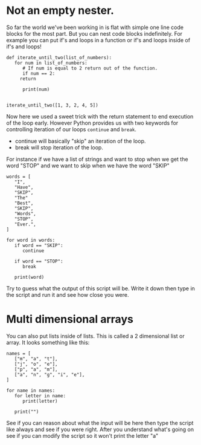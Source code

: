 # Not an empty nester.

So far the world we've been working in is flat with simple one line code
blocks for the most part. But you can nest code blocks indefinitely. For
example you can put if's and loops in a function or if's and loops
inside of if's and loops!

	def iterate_until_two(list_of_numbers):
	   for num in list_of_numbers:
		  # If num is equal to 2 return out of the function.
		  if num == 2:
		 return

		  print(num)


	iterate_until_two([1, 3, 2, 4, 5])

Now here we used a sweet trick with the return statement to end
execution of the loop early. However Python provides us with two
keywords for controlling iteration of our loops `continue` and `break`.

-   continue will basically "skip" an iteration of the loop.
-   break will stop iteration of the loop.

For instance if we have a list of strings and want to stop when we get
the word "STOP" and we want to skip when we have the word "SKIP"

	words = [
	   "I",
	   "Have",
	   "SKIP",
	   "The"
	   "Best",
	   "SKIP",
	   "Words",
	   "STOP",
	   "Ever.",
	]

	for word in words:
	   if word == "SKIP":
		  continue

	   if word == "STOP":
		  break

	   print(word)

Try to guess what the output of this script will be. Write it down then
type in the script and run it and see how close you were.


# Multi dimensional arrays

You can also put lists inside of lists. This is called a 2 dimensional
list or array. It looks something like this:

	names = [
	   ["m", "a", "t"],
	   ["j", "o", "e"],
	   ["p", "a", "m"],
	   ["a", "n", "g", "i", "e"],
	]

	for name in names:
	   for letter in name:
		  print(letter)

	   print("")

See if you can reason about what the input will be here then type the
script like always and see if you were right. After you understand
what's going on see if you can modify the script so it won't print the
letter "a"
